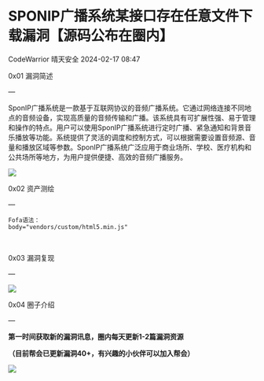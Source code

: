 #  SPONIP广播系统某接口存在任意文件下载漏洞【源码公布在圈内】   
CodeWarrior  晴天安全   2024-02-17 08:47  
  
0x01 漏洞简述  
  
—  
  
  
SponIP广播系统是一款基于互联网协议的音频广播系统。它通过网络连接不同地点的音频设备，实现高质量的音频传输和广播。该系统具有可扩展性强、易于管理和操作的特点。用户可以使用SponIP广播系统进行定时广播、紧急通知和背景音乐播放等功能。系统提供了灵活的调度和控制方式，可以根据需要设置音频源、音量和播放区域等参数。SponIP广播系统广泛应用于商业场所、学校、医疗机构和公共场所等地方，为用户提供便捷、高效的音频广播服务。  
  
![](https://mmbiz.qpic.cn/sz_mmbiz_png/zbOc7jUKdjI20vIhqibUfWkFQEfMUsicpPcIcRns5IpBu9BbsiaAmVlBnic4nGYcwhsOmibGib8yPbb9vY0YwZbOo2Yg/640?wx_fmt=png&from=appmsg "")  
  
  
0x02 资产测绘  
  
—  
```
Fofa语法：
body="vendors/custom/html5.min.js"
```  
  
                           
  
0x03 漏洞复现  
  
—  
  
![](https://mmbiz.qpic.cn/sz_mmbiz_png/zbOc7jUKdjI20vIhqibUfWkFQEfMUsicpP2JF05soM0pC7jMwD8XC3KFkBb4KTCYkOxZbLyBcEVDzxdVjevc973Q/640?wx_fmt=png&from=appmsg "")  
  
  
  
  
0x04 圈子介绍  
  
—  
  
**第一时间获取新的漏洞讯息，圈内每天更新1-2篇漏洞资源**  
  
**（目前帮会已更新漏洞40+，有兴趣的小伙伴可以加入帮会）**  
  
![](https://mmbiz.qpic.cn/sz_mmbiz_jpg/zbOc7jUKdjK15SqO4Gyial2mexdGBic7icafZbmWDOBSQDSicJ1CaTPcYBHKGqGSjcnqgibJkdSVxibGCKNvfjS63EeQ/640?wx_fmt=jpeg&from=appmsg "")  
  
  
  
  
  
